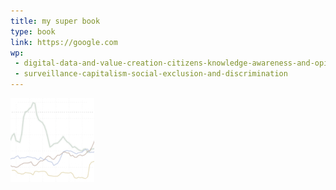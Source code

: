 ```yaml
---
title: my super book
type: book
link: https://google.com
wp:
 - digital-data-and-value-creation-citizens-knowledge-awareness-and-opinions
 - surveillance-capitalism-social-exclusion-and-discrimination
---
```


![{title}](./image.jpg)